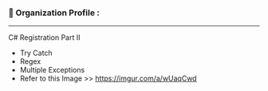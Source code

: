 ### 🔨 Organization Profile :
---
C# Registration Part II 
- Try Catch
- Regex
- Multiple Exceptions 
- Refer to this Image >> https://imgur.com/a/wUaqCwd


